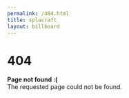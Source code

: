 ```yaml
---
permalink: /404.html
title: splacraft
layout: billboard
---
```


# 404

**Page not found :(**  
The requested page could not be found.

